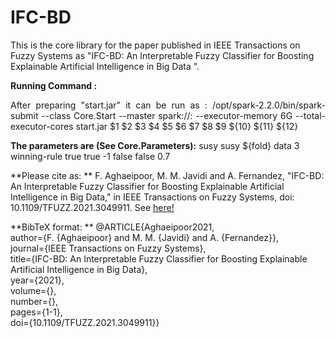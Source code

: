# IFC-BD

This is the core library for the paper published in IEEE Transactions on Fuzzy Systems as "IFC-BD: An Interpretable Fuzzy Classifier for Boosting Explainable Artificial Intelligence in Big Data
".

**Running Command :**
<p align="justify">After preparing  "start.jar" it can be run as  :  /opt/spark-2.2.0/bin/spark-submit --class Core.Start --master spark://<ServerName>:<portNum> --executor-memory 6G --total-executor-cores start.jar $1 $2 $3 $4 $5 $6 $7 $8 $9 ${10} ${11} ${12}</p>

**The parameters are (See Core.Parameters):** susy susy ${fold} data 3 winning-rule true true -1  false false 0.7

**Please cite as: ** F. Aghaeipoor, M. M. Javidi and A. Fernandez, "IFC-BD: An Interpretable Fuzzy Classifier for Boosting Explainable Artificial Intelligence in Big Data," in IEEE Transactions on Fuzzy Systems, doi: 10.1109/TFUZZ.2021.3049911.
See [here!](https://ieeexplore.ieee.org/document/9316882)

**BibTeX format: **
@ARTICLE{Aghaeipoor2021,\
  author={F. {Aghaeipoor} and M. M. {Javidi} and A. {Fernandez}},\
  journal={IEEE Transactions on Fuzzy Systems},\
  title={IFC-BD: An Interpretable Fuzzy Classifier for Boosting Explainable Artificial Intelligence in Big Data},\
  year={2021},\
  volume={},\
  number={},\
  pages={1-1},\
  doi={10.1109/TFUZZ.2021.3049911}}
